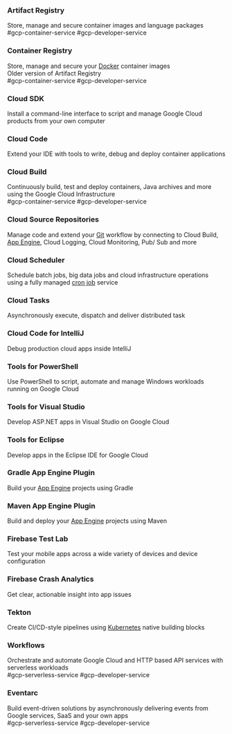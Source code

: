 ### Artifact Registry

Store, manage and secure container images and language packages  
#gcp-container-service #gcp-developer-service

### Container Registry

Store, manage and secure your [Docker](../../../Tools%20&%20Services/Docker/Docker.md) container images  
Older version of Artifact Registry  
#gcp-container-service #gcp-developer-service

### Cloud SDK

Install a command-line interface to script and manage Google Cloud products from your own computer

### Cloud Code

Extend your IDE with tools to write, debug and deploy container applications

### Cloud Build

Continuously build, test and deploy containers, Java archives and more using the Google Cloud Infrastructure  
#gcp-container-service #gcp-developer-service

### Cloud Source Repositories

Manage code and extend your [Git](../../../Tools%20&%20Services/Git/Git.md) workflow by connecting to Cloud Build, [App Engine](../GCP%20Compute%20Services/App%20Engine.md), Cloud Logging, Cloud Monitoring, Pub/ Sub and more

### Cloud Scheduler

Schedule batch jobs, big data jobs and cloud infrastructure operations using a fully managed [cron job](../../../Operating%20System/Linux/Commands/cron%20Command.md) service

### Cloud Tasks

Asynchronously execute, dispatch and deliver distributed task

### Cloud Code for IntelliJ

Debug production cloud apps inside IntelliJ

### Tools for PowerShell

Use PowerShell to script, automate and manage Windows workloads running on Google Cloud

### Tools for Visual Studio

Develop ASP.NET apps in Visual Studio on Google Cloud

### Tools for Eclipse

Develop apps in the Eclipse IDE for Google Cloud

### Gradle App Engine Plugin

Build your [App Engine](../GCP%20Compute%20Services/App%20Engine.md) projects using Gradle

### Maven App Engine Plugin

Build and deploy your [App Engine](../GCP%20Compute%20Services/App%20Engine.md) projects using Maven

### Firebase Test Lab

Test your mobile apps across a wide variety of devices and device configuration

### Firebase Crash Analytics

Get clear, actionable insight into app issues

### Tekton

Create CI/CD-style pipelines using [Kubernetes](../../../Tools%20&%20Services/Kubernetes/Kubernetes.md) native building blocks

### Workflows

Orchestrate and automate Google Cloud and HTTP based API services with serverless workloads  
#gcp-serverless-service #gcp-developer-service 

### Eventarc

Build event-driven solutions by asynchronously delivering events from Google services, SaaS and your own apps  
#gcp-serverless-service #gcp-developer-service 
